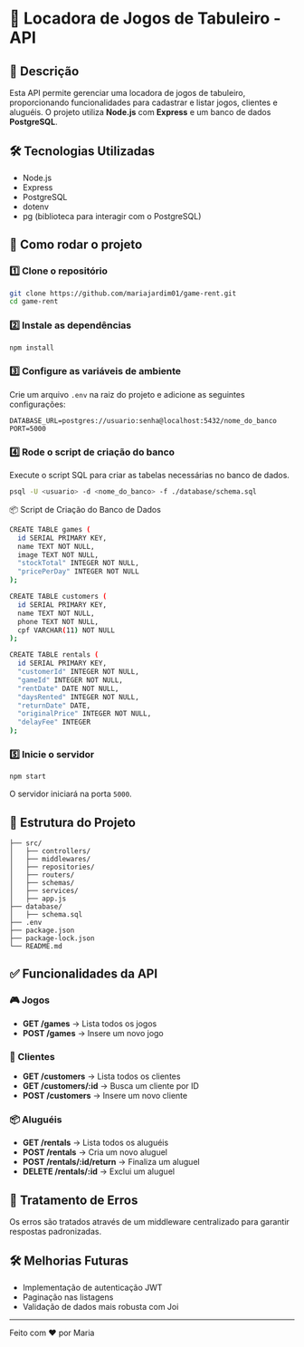 # 🎲 Locadora de Jogos de Tabuleiro - API

## 📌 Descrição
Esta API permite gerenciar uma locadora de jogos de tabuleiro, proporcionando funcionalidades para cadastrar e listar jogos, clientes e aluguéis.
O projeto utiliza **Node.js** com **Express** e um banco de dados **PostgreSQL**.

## 🛠️ Tecnologias Utilizadas
- Node.js
- Express
- PostgreSQL
- dotenv
- pg (biblioteca para interagir com o PostgreSQL)

## 🚀 Como rodar o projeto
### 1️⃣ Clone o repositório
```sh
git clone https://github.com/mariajardim01/game-rent.git
cd game-rent
```

### 2️⃣ Instale as dependências
```sh
npm install
```

### 3️⃣ Configure as variáveis de ambiente
Crie um arquivo `.env` na raiz do projeto e adicione as seguintes configurações:
```env
DATABASE_URL=postgres://usuario:senha@localhost:5432/nome_do_banco
PORT=5000
```

### 4️⃣ Rode o script de criação do banco
Execute o script SQL para criar as tabelas necessárias no banco de dados.
```sh
psql -U <usuario> -d <nome_do_banco> -f ./database/schema.sql
```
📦 Script de Criação do Banco de Dados
```sh
CREATE TABLE games (
  id SERIAL PRIMARY KEY,
  name TEXT NOT NULL,
  image TEXT NOT NULL,
  "stockTotal" INTEGER NOT NULL,
  "pricePerDay" INTEGER NOT NULL
);

CREATE TABLE customers (
  id SERIAL PRIMARY KEY,
  name TEXT NOT NULL,
  phone TEXT NOT NULL,
  cpf VARCHAR(11) NOT NULL
);

CREATE TABLE rentals (
  id SERIAL PRIMARY KEY,
  "customerId" INTEGER NOT NULL,
  "gameId" INTEGER NOT NULL,
  "rentDate" DATE NOT NULL,
  "daysRented" INTEGER NOT NULL,
  "returnDate" DATE,
  "originalPrice" INTEGER NOT NULL,
  "delayFee" INTEGER
);
```

### 5️⃣ Inicie o servidor
```sh
npm start
```
O servidor iniciará na porta `5000`.

## 📌 Estrutura do Projeto
```
├── src/
│   ├── controllers/
│   ├── middlewares/
│   ├── repositories/
│   ├── routers/
│   ├── schemas/
│   ├── services/
│   ├── app.js
├── database/
│   ├── schema.sql
├── .env
├── package.json
├── package-lock.json
└── README.md
```

## ✅ Funcionalidades da API
### 🎮 Jogos
- **GET /games** → Lista todos os jogos
- **POST /games** → Insere um novo jogo

### 👤 Clientes
- **GET /customers** → Lista todos os clientes
- **GET /customers/:id** → Busca um cliente por ID
- **POST /customers** → Insere um novo cliente

### 📦 Aluguéis
- **GET /rentals** → Lista todos os aluguéis
- **POST /rentals** → Cria um novo aluguel
- **POST /rentals/:id/return** → Finaliza um aluguel
- **DELETE /rentals/:id** → Exclui um aluguel

## 🎯 Tratamento de Erros
Os erros são tratados através de um middleware centralizado para garantir respostas padronizadas.

## 🛠️ Melhorias Futuras
- Implementação de autenticação JWT
- Paginação nas listagens
- Validação de dados mais robusta com Joi

---

Feito com ❤️ por Maria